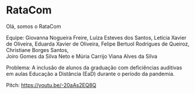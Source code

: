 # RataCom

Olá, somos o RataCom

Equipe:
Giovanna Nogueira Freire, 
Luíza Esteves dos Santos,
Letícia Xavier de Oliveira, 
Eduarda Xavier de Oliveira, 
Felipe Bertuol Rodrigues de Queiroz, 
Christiane Borges Santos,  
Joiro Gomes da Silva Neto e
Múria Carrijo Viana Alves da Silva

Problema:
A inclusão de alunos da graduação com deficiências auditivas em aulas Educação a Distância (EaD) durante o período da pandemia.
   
   Pitch: https://youtu.be/-20aAs2EQ8Q
